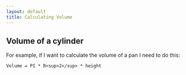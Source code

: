 ```yaml
---
layout: default
title: Calculating Volume
---
```


## Volume of a cylinder
For example, if I want to calculate the volume of a pan I need to do this:

```
Volume = PI * R<sup>2</sup> * height
```